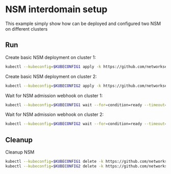 # NSM interdomain setup


This example simply show how can be deployed and configured two NSM on different clusters

## Run

Create basic NSM deployment on cluster 1:

```bash
kubectl --kubeconfig=$KUBECONFIG1 apply -k https://github.com/networkservicemesh/deployments-k8s/examples/interdomain/nsm/cluster1?ref=de6c85b0d361d01dd6fd6481ac02b8745aa1103d
```

Create basic NSM deployment on cluster 2:

```bash
kubectl --kubeconfig=$KUBECONFIG2 apply -k https://github.com/networkservicemesh/deployments-k8s/examples/interdomain/nsm/cluster2?ref=de6c85b0d361d01dd6fd6481ac02b8745aa1103d
```

Wait for NSM admission webhook on cluster 1:

```bash
kubectl --kubeconfig=$KUBECONFIG1 wait --for=condition=ready --timeout=1m pod -n nsm-system -l app=admission-webhook-k8s
```

Wait for NSM admission webhook on cluster 2:

```bash
kubectl --kubeconfig=$KUBECONFIG2 wait --for=condition=ready --timeout=1m pod -n nsm-system -l app=admission-webhook-k8s
```

## Cleanup

Cleanup NSM
```bash
kubectl --kubeconfig=$KUBECONFIG1 delete -k https://github.com/networkservicemesh/deployments-k8s/examples/interdomain/nsm/cluster1?ref=de6c85b0d361d01dd6fd6481ac02b8745aa1103d
kubectl --kubeconfig=$KUBECONFIG2 delete -k https://github.com/networkservicemesh/deployments-k8s/examples/interdomain/nsm/cluster2?ref=de6c85b0d361d01dd6fd6481ac02b8745aa1103d
```
